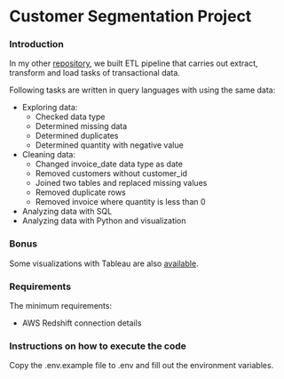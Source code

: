 # Customer Segmentation Project

### Introduction
In my other [repository](https://github.com/bugcebayindir/etl-pipeline-docker.git), we built ETL pipeline that carries out extract, transform and load tasks of transactional data.

Following tasks are written in query languages with using the same data:
- Exploring data:
  - Checked data type
  - Determined missing data
  - Determined duplicates
  - Determined quantity with negative value
- Cleaning data:
  - Changed invoice_date data type as date
  - Removed customers without customer_id
  - Joined two tables and replaced missing values 
  - Removed duplicate rows
  - Removed invoice where quantity is less than 0
- Analyzing data with SQL
- Analyzing data with Python and visualization

### Bonus
Some visualizations with Tableau are also [available](https://public.tableau.com/app/profile/bugce.bayindir/viz/customer_segmentation_project/Sheet13).

### Requirements
The minimum requirements:

- AWS Redshift connection details


### Instructions on how to execute the code

Copy the .env.example file to .env and fill out the environment variables.